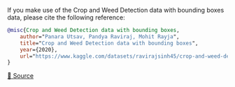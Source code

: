 If you make use of the Crop and Weed Detection data with bounding boxes data, please cite the following reference:

``` bibtex 
@misc{Crop and Weed Detection data with bounding boxes,
	author="Panara Utsav, Pandya Raviraj, Mohit Rayja",
	title="Crop and Weed Detection data with bounding boxes",
	year={2020},
	url="https://www.kaggle.com/datasets/ravirajsinh45/crop-and-weed-detection-data-with-bounding-boxes"
}
```

[🔗 Source](https://www.kaggle.com/datasets/ravirajsinh45/crop-and-weed-detection-data-with-bounding-boxes)